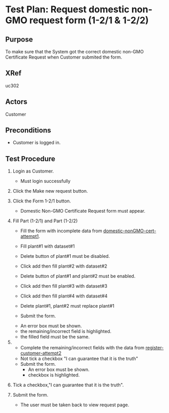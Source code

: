 Test Plan: Request domestic non-GMO request form (1-2/1 & 1-2/2)
================================================================

## Purpose

To make sure that the System got the correct domestic non-GMO Certificate Request when Customer submited the form.

## XRef

uc302

## Actors

Customer

## Preconditions

* Customer is logged in.

## Test Procedure

1. Login as Customer.
    * Must login successfully
2. Click the Make new request button.
3. Click the Form 1-2/1 button.
    * Domestic Non-GMO Certificate Request form must appear.
4. Fill Part (1-2/1) and Part (1-2/2)
   - Fill the form with incomplete data from [domestic-nonGMO-cert-attempt1](domestic_non_gmo_cert_attempt1.yml).
   - Fill plant#1 with dataset#1 
   - Delete button of plant#1 must be disabled.
   - Click add then fill plant#2 with dataset#2
   - Delete button of plant#1 and plant#2 must be enabled.
   - Click add then fill plant#3 with dataset#3
   - Click add then fill plant#4 with dataset#4
   - Delete plant#1, plant#2 must replace plant#1
  
   - Submit the form.
    * An error box must be shown.
    * the remaining/incorrect field is highlighted.
    * the filled field must be the same.
5.  - Complete the remaining/incorrect fields with the data from [register-customer-attempt2](domestic_non_gmo_cert_attempt2.yml) 
    - Not tick a checkbox "I can guarantee that it is the truth"
    - Submit the form.
        * An error box must be shown.
        * checkbox is highlighted.

6. Tick a checkbox,"I can guarantee that it is the truth".
6. Submit the form.
    * The user must be taken back to view request page.
